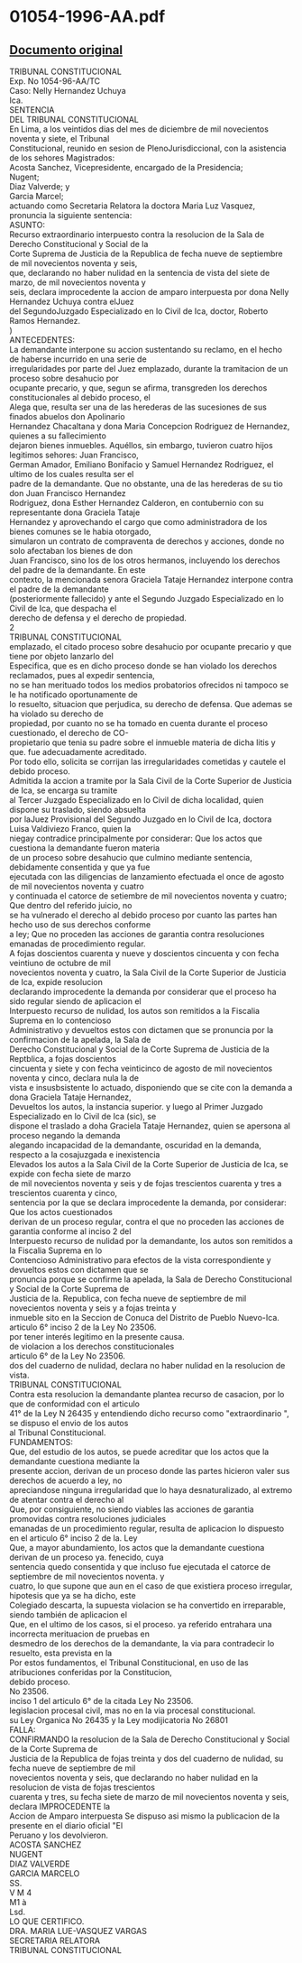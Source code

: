 
01054-1996-AA.pdf
=================
  
[Documento original](https://tc.gob.pe/jurisprudencia/1998/01054-1996-AA.pdf)  
---  
TRIBUNAL CONSTITUCIONAL  
Exp. No 1054-96-AA/TC  
Caso: Nelly Hernandez Uchuya  
Ica.  
SENTENCIA  
DEL TRIBUNAL CONSTITUCIONAL  
En Lima, a los veintidos dias del mes de diciembre de mil novecientos noventa y siete, el Tribunal  
Constitucional, reunido en sesion de PlenoJurisdiccional, con la asistencia de los sehores Magistrados:  
Acosta Sanchez, Vicepresidente, encargado de la Presidencia;  
Nugent;  
Diaz Valverde; y  
Garcia Marcel;  
actuando como Secretaria Relatora la doctora Maria Luz Vasquez, pronuncia la siguiente sentencia:  
ASUNTO:  
Recurso extraordinario interpuesto contra la resolucion de la Sala de Derecho Constitucional y Social de la  
Corte Suprema de Justicia de la Republica de fecha nueve de septiembre de mil novecientos noventa y seis,  
que, declarando no haber nulidad en la sentencia de vista del siete de marzo, de mil novecientos noventa y  
seis, declara improcedente la accion de amparo interpuesta por dona Nelly Hernandez Uchuya contra elJuez  
del SegundoJuzgado Especializado en lo Civil de Ica, doctor, Roberto Ramos Hernandez.  
)  
ANTECEDENTES:  
La demandante interpone su accion sustentando su reclamo, en el hecho de haberse incurrido en una serie de  
irregularidades por parte del Juez emplazado, durante la tramitacion de un proceso sobre desahucio por  
ocupante precario, y que, segun se afirma, transgreden los derechos constitucionales al debido proceso, el  
Alega que, resulta ser una de las herederas de las sucesiones de sus finados abuelos don Apolinario  
Hernandez Chacaltana y dona Maria Concepcion Rodriguez de Hernandez, quienes a su fallecimiento  
dejaron bienes inmuebles. Aquéllos, sin embargo, tuvieron cuatro hijos legitimos sehores: Juan Francisco,  
German Amador, Emiliano Bonifacio y Samuel Hernandez Rodriguez, el ultimo de los cuales resulta ser el  
padre de la demandante. Que no obstante, una de las herederas de su tio don Juan Francisco Hernandez  
Rodriguez, dona Esther Hernandez Calderon, en contubernio con su representante dona Graciela Tataje  
Hernandez y aprovechando el cargo que como administradora de los bienes comunes se le habia otorgado,  
simularon un contrato de compraventa de derechos y acciones, donde no solo afectaban los bienes de don  
Juan Francisco, sino los de los otros hermanos, incluyendo los derechos del padre de la demandante. En este  
contexto, la mencionada senora Graciela Tataje Hernandez interpone contra el padre de la demandante  
(posteriormente fallecido) y ante el Segundo Juzgado Especializado en lo Civil de Ica, que despacha el  
derecho de defensa y el derecho de propiedad.  
2  
TRIBUNAL CONSTITUCIONAL  
emplazado, el citado proceso sobre desahucio por ocupante precario y que tiene por objeto lanzarlo del  
Especifica, que es en dicho proceso donde se han violado los derechos reclamados, pues al expedir sentencia,  
no se han merituado todos los medios probatorios ofrecidos ni tampoco se le ha notificado oportunamente de  
lo resuelto, situacion que perjudica, su derecho de defensa. Que ademas se ha violado su derecho de  
propiedad, por cuanto no se ha tomado en cuenta durante el proceso cuestionado, el derecho de CO-  
propietario que tenia su padre sobre el inmueble materia de dicha litis y que. fue adecuadamente acreditado.  
Por todo ello, solicita se corrijan las irregularidades cometidas y cautele el debido proceso.  
Admitida la accion a tramite por la Sala Civil de la Corte Superior de Justicia de Ica, se encarga su tramite  
al Tercer Juzgado Especializado en lo Civil de dicha localidad, quien dispone su traslado, siendo absuelta  
por laJuez Provisional del Segundo Juzgado en lo Civil de Ica, doctora Luisa Valdiviezo Franco, quien la  
niegay contradice principalmente por considerar: Que los actos que cuestiona la demandante fueron materia  
de un proceso sobre desahucio que culmino mediante sentencia, debidamente consentida y que ya fue  
ejecutada con las diligencias de lanzamiento efectuada el once de agosto de mil novecientos noventa y cuatro  
y continuada el catorce de setiembre de mil novecientos noventa y cuatro; Que dentro del referido juicio, no  
se ha vulnerado el derecho al debido proceso por cuanto las partes han hecho uso de sus derechos conforme  
a ley; Que no proceden las acciones de garantia contra resoluciones emanadas de procedimiento regular.  
A fojas doscientos cuarenta y nueve y doscientos cincuenta y con fecha veintiuno de octubre de mil  
novecientos noventa y cuatro, la Sala Civil de la Corte Superior de Justicia de Ica, expide resolucion  
declarando improcedente la demanda por considerar que el proceso ha sido regular siendo de aplicacion el  
Interpuesto recurso de nulidad, los autos son remitidos a la Fiscalia Suprema en lo contencioso  
Administrativo y devueltos estos con dictamen que se pronuncia por la confirmacion de la apelada, la Sala de  
Derecho Constitucional y Social de la Corte Suprema de Justicia de la Reptblica, a fojas doscientos  
cincuenta y siete y con fecha veinticinco de agosto de mil novecientos noventa y cinco, declara nula la de  
vista e insusbsistente lo actuado, disponiendo que se cite con la demanda a dona Graciela Tataje Hernandez,  
Devueltos los autos, la instancia superior. y luego al Primer Juzgado Especializado en lo Civil de Ica (sic), se  
dispone el traslado a doha Graciela Tataje Hernandez, quien se apersona al proceso negando la demanda  
alegando incapacidad de la demandante, oscuridad en la demanda, respecto a la cosajuzgada e inexistencia  
Elevados los autos a la Sala Civil de la Corte Superior de Justicia de Ica, se expide con fecha siete de marzo  
de mil novecientos noventa y seis y de fojas trescientos cuarenta y tres a trescientos cuarenta y cinco,  
sentencia por la que se declara improcedente la demanda, por considerar: Que los actos cuestionados  
derivan de un proceso regular, contra el que no proceden las acciones de garantia conforme al inciso 2 del  
Interpuesto recurso de nulidad por la demandante, los autos son remitidos a la Fiscalia Suprema en lo  
Contencioso Administrativo para efectos de la vista correspondiente y devueltos estos con dictamen que se  
pronuncia porque se confirme la apelada, la Sala de Derecho Constitucional y Social de la Corte Suprema de  
Justicia de la. Republica, con fecha nueve de septiembre de mil novecientos noventa y seis y a fojas treinta y  
inmueble sito en la Seccion de Conuca del Distrito de Pueblo Nuevo-Ica.  
articulo 6° inciso 2 de la Ley No 23506.  
por tener interés legitimo en la presente causa.  
de violacion a los derechos constitucionales  
articulo 6° de la Ley No 23506.  
dos del cuaderno de nulidad, declara no haber nulidad en la resolucion de vista.  
TRIBUNAL CONSTITUCIONAL  
Contra esta resolucion la demandante plantea recurso de casacion, por lo que de conformidad con el articulo  
41° de la Ley N 26435 y entendiendo dicho recurso como "extraordinario ", se dispuso el envio de los autos  
al Tribunal Constitucional.  
FUNDAMENTOS:  
Que, del estudio de los autos, se puede acreditar que los actos que la demandante cuestiona mediante la  
presente accion, derivan de un proceso donde las partes hicieron valer sus derechos de acuerdo a ley, no  
apreciandose ninguna irregularidad que lo haya desnaturalizado, al extremo de atentar contra el derecho al  
Que, por consiguiente, no siendo viables las acciones de garantia promovidas contra resoluciones judiciales  
emanadas de un procedimiento regular, resulta de aplicacion lo dispuesto en el articulo 6° inciso 2 de la. Ley  
Que, a mayor abundamiento, los actos que la demandante cuestiona derivan de un proceso ya. fenecido, cuya  
sentencia quedo consentida y que incluso fue ejecutada el catorce de septiembre de mil novecientos noventa. y  
cuatro, lo que supone que aun en el caso de que existiera proceso irregular, hipotesis que ya se ha dicho, este  
Colegiado descarta, la supuesta violacion se ha convertido en irreparable, siendo también de aplicacion el  
Que, en el ultimo de los casos, si el proceso. ya referido entrahara una incorrecta merituacion de pruebas en  
desmedro de los derechos de la demandante, la via para contradecir lo resuelto, esta prevista en la  
Por estos fundamentos, el Tribunal Constitucional, en uso de las atribuciones conferidas por la Constitucion,  
debido proceso.  
No 23506.  
inciso 1 del articulo 6° de la citada Ley No 23506.  
legislacion procesal civil, mas no en la via procesal constitucional.  
su Ley Organica No 26435 y la Ley modijicatoria No 26801  
FALLA:  
CONFIRMANDO la resolucion de la Sala de Derecho Constitucional y Social de la Corte Suprema de  
Justicia de la Republica de fojas treinta y dos del cuaderno de nulidad, su fecha nueve de septiembre de mil  
novecientos noventa y seis, que declarando no haber nulidad en la resolucion de vista de fojas trescientos  
cuarenta y tres, su fecha siete de marzo de mil novecientos noventa y seis, declara IMPROCEDENTE la  
Accion de Amparo interpuesta Se dispuso asi mismo la publicacion de la presente en el diario oficial "El  
Peruano y los devolvieron.  
ACOSTA SANCHEZ  
NUGENT  
DIAZ VALVERDE  
GARCIA MARCELO  
SS.  
V M 4  
M1 à  
Lsd.  
LO QUE CERTIFICO.  
DRA. MARIA LUE-VASQUEZ VARGAS  
SECRETARIA RELATORA  
TRIBUNAL CONSTITUCIONAL